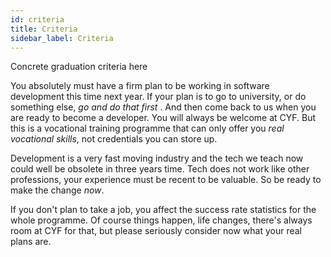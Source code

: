 ```yaml
---
id: criteria
title: Criteria
sidebar_label: Criteria
---
```


Concrete graduation criteria here

You absolutely must have a firm plan to be working in software development this time next year. If your plan is to go to university, or do something else, _go and do that first_ . And then come back to us when you are ready to become a developer. You will always be welcome at CYF. But this is a vocational training programme that can only offer you _real vocational skills_, not credentials you can store up.

Development is a very fast moving industry and the tech we teach now could well be obsolete in three years time. Tech does not work like other professions, your experience must be recent to be valuable. So be ready to make the change _now_.

If you don't plan to take a job, you affect the success rate statistics for the whole programme. Of course things happen, life changes, there's always room at CYF for that, but please seriously consider now what your real plans are.
